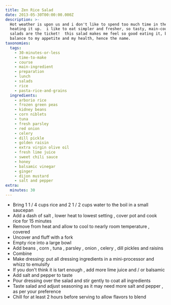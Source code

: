```yaml
---
title: Zen Rice Salad
date: 2013-05-30T00:00:00.000Z
description: >-
  Hot weather is upon us and i don't like to spend too much time in the kitchen
  heating it up.  i like to eat simpler and fresher, so tasty, main-course
  salads are the ticket!  this salad makes me feel so good eating it, bringing
  balance to my appetite and my health, hence the name.
taxonomies:
  tags:
    - 30-minutes-or-less
    - time-to-make
    - course
    - main-ingredient
    - preparation
    - lunch
    - salads
    - rice
    - pasta-rice-and-grains
  ingredients:
    - arborio rice
    - frozen green peas
    - kidney beans
    - corn niblets
    - tuna
    - fresh parsley
    - red onion
    - celery
    - dill pickle
    - golden raisin
    - extra virgin olive oil
    - fresh lime juice
    - sweet chili sauce
    - honey
    - balsamic vinegar
    - ginger
    - dijon mustard
    - salt and pepper
extra:
  minutes: 30
---
```

 - Bring 1 1 / 4 cups rice and 2 1 / 2 cups water to the boil in a small saucepan
 - Add a dash of salt , lower heat to lowest setting , cover pot and cook rice for 15 minutes
 - Remove from heat and allow to cool to nearly room temperature , covered
 - Uncover and fluff with a fork
 - Empty rice into a large bowl
 - Add beans , corn , tuna , parsley , onion , celery , dill pickles and raisins
 - Combine
 - Make dressing: put all dressing ingredients in a mini-processor and whizz to emulsify
 - If you don't think it is tart enough , add more lime juice and / or balsamic
 - Add salt and pepper to taste
 - Pour dressing over the salad and stir gently to coat all ingredients
 - Taste salad and adjust seasoning as it may need more salt and pepper , as per your preference
 - Chill for at least 2 hours before serving to allow flavors to blend
